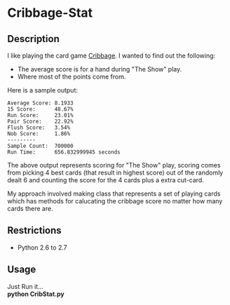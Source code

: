 Cribbage-Stat
=============

Description
-------
<p>I like playing the card game <a href="http://en.wikipedia.org/wiki/Cribbage">Cribbage</a>. I wanted to find out the following:

 * The average score is for a hand during "The Show" play.
 * Where most of the points come from. 
 
<p>Here is a sample output:</p>
 
``` 
Average Score: 8.1933 
15 Score:      48.67% 
Run Score:     23.01% 
Pair Score:    22.92% 
Flush Score:   3.54% 
Nob Score:     1.86% 
--------- 
Sample Count:  700000 
Run Time:      656.832999945 seconds
```

<p>The above output represents scoring for "The Show" play, scoring comes from picking 4 best cards (that result in highest score) out of the randomly dealt 6 and counting the score for the 4 cards plus a extra cut-card.</p>

<p>My approach involved making class that represents a set of playing cards which has methods for calucating the cribbage score no matter how many cards there are.</p>

Restrictions
-------
 *  Python 2.6 to 2.7

Usage
-------
Just Run it...<br>
<b>python CribStat.py</b>